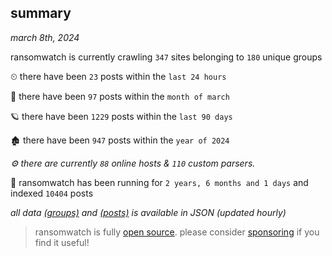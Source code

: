
## summary
_march 8th, 2024_

ransomwatch is currently crawling `347` sites belonging to `180` unique groups

⏲ there have been `23` posts within the `last 24 hours`

🦈 there have been `97` posts within the `month of march`

🪐 there have been `1229` posts within the `last 90 days`

🏚 there have been `947` posts within the `year of 2024`

_⚙️ there are currently `88` online hosts & `110` custom parsers._

🦕 ransomwatch has been running for `2 years, 6 months and 1 days` and indexed `10404` posts

_all data  [(groups)](http://ransomwhat.telemetry.ltd/groups) and [(posts)](http://ransomwhat.telemetry.ltd/posts) is available in JSON (updated hourly)_

> ransomwatch is fully [open source](https://github.com/joshhighet/ransomwatch#ransomwatch--). please consider [sponsoring](https://github.com/sponsors/joshhighet) if you find it useful!
